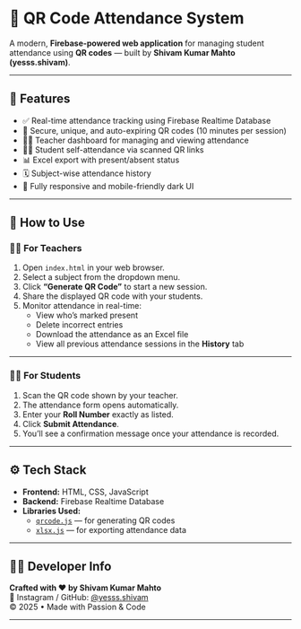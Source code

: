 # 📱 QR Code Attendance System

A modern, **Firebase-powered web application** for managing student attendance using **QR codes** — built by **Shivam Kumar Mahto (yesss.shivam)**.

---

## 🚀 Features

- ✅ Real-time attendance tracking using Firebase Realtime Database  
- 🔐 Secure, unique, and auto-expiring QR codes (10 minutes per session)  
- 👨‍🏫 Teacher dashboard for managing and viewing attendance  
- 👩‍🎓 Student self-attendance via scanned QR links  
- 📊 Excel export with present/absent status  
- 🗓️ Subject-wise attendance history  
- 📱 Fully responsive and mobile-friendly dark UI  

---

## 🧭 How to Use

### 👨‍🏫 For Teachers

1. Open `index.html` in your web browser.  
2. Select a subject from the dropdown menu.  
3. Click **“Generate QR Code”** to start a new session.  
4. Share the displayed QR code with your students.  
5. Monitor attendance in real-time:
   - View who’s marked present  
   - Delete incorrect entries  
   - Download the attendance as an Excel file  
   - View all previous attendance sessions in the **History** tab  

---

### 👩‍🎓 For Students

1. Scan the QR code shown by your teacher.  
2. The attendance form opens automatically.  
3. Enter your **Roll Number** exactly as listed.  
4. Click **Submit Attendance**.  
5. You’ll see a confirmation message once your attendance is recorded.  

---

## ⚙️ Tech Stack

- **Frontend:** HTML, CSS, JavaScript  
- **Backend:** Firebase Realtime Database  
- **Libraries Used:**  
  - [`qrcode.js`](https://github.com/davidshimjs/qrcodejs) — for generating QR codes  
  - [`xlsx.js`](https://github.com/SheetJS/sheetjs) — for exporting attendance data  

---

## 🧑‍💻 Developer Info

**Crafted with ❤️ by Shivam Kumar Mahto**  
📧 Instagram / GitHub: [@yesss.shivam](https://github.com/yesss-shivam)  
© 2025 • Made with Passion & Code  

---

